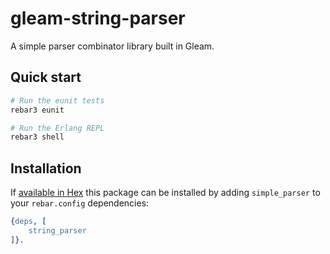 # gleam-string-parser

A simple parser combinator library built in Gleam.

## Quick start

```sh
# Run the eunit tests
rebar3 eunit

# Run the Erlang REPL
rebar3 shell
```

## Installation

If [available in Hex](https://rebar3.org/docs/configuration/dependencies/#declaring-dependencies)
this package can be installed by adding `simple_parser` to your `rebar.config` dependencies:

```erlang
{deps, [
    string_parser
]}.
```
